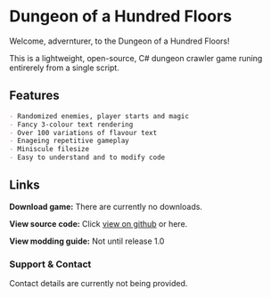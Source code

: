 # Dungeon of a Hundred Floors

Welcome, advernturer, to the Dungeon of a Hundred Floors!

This is a lightweight, open-source, C# dungeon crawler game runing entirerely from a single script.

## Features
```markdown
- Randomized enemies, player starts and magic
- Fancy 3-colour text rendering
- Over 100 variations of flavour text
- Enageing repetitive gameplay
- Miniscule filesize
- Easy to understand and to modify code
```


## Links

**Download game:** There are currently no downloads.

**View source code:** Click [view on github](https://github.com/HugoCortell/HugoCortell.github.io) or here.

**View modding guide:** Not until release 1.0


### Support & Contact
Contact details are currently not being provided.
